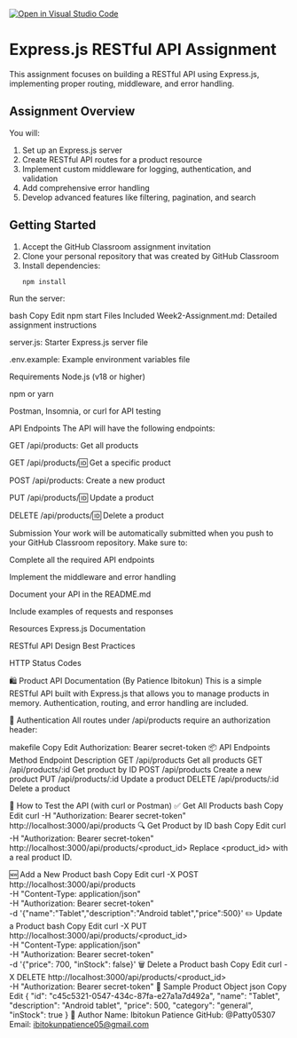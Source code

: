 [![Open in Visual Studio Code](https://classroom.github.com/assets/open-in-vscode-2e0aaae1b6195c2367325f4f02e2d04e9abb55f0b24a779b69b11b9e10269abc.svg)](https://classroom.github.com/online_ide?assignment_repo_id=19732008&assignment_repo_type=AssignmentRepo)

# Express.js RESTful API Assignment

This assignment focuses on building a RESTful API using Express.js, implementing proper routing, middleware, and error handling.

## Assignment Overview

You will:
1. Set up an Express.js server  
2. Create RESTful API routes for a product resource  
3. Implement custom middleware for logging, authentication, and validation  
4. Add comprehensive error handling  
5. Develop advanced features like filtering, pagination, and search  

## Getting Started

1. Accept the GitHub Classroom assignment invitation  
2. Clone your personal repository that was created by GitHub Classroom  
3. Install dependencies:
   ```bash
   npm install

Run the server:

bash
Copy
Edit
npm start
Files Included
Week2-Assignment.md: Detailed assignment instructions

server.js: Starter Express.js server file

.env.example: Example environment variables file

Requirements
Node.js (v18 or higher)

npm or yarn

Postman, Insomnia, or curl for API testing

API Endpoints
The API will have the following endpoints:

GET /api/products: Get all products

GET /api/products/:id: Get a specific product

POST /api/products: Create a new product

PUT /api/products/:id: Update a product

DELETE /api/products/:id: Delete a product

Submission
Your work will be automatically submitted when you push to your GitHub Classroom repository. Make sure to:

Complete all the required API endpoints

Implement the middleware and error handling

Document your API in the README.md

Include examples of requests and responses

Resources
Express.js Documentation

RESTful API Design Best Practices

HTTP Status Codes

🛍️ Product API Documentation (By Patience Ibitokun)
This is a simple RESTful API built with Express.js that allows you to manage products in memory. Authentication, routing, and error handling are included.

🔐 Authentication
All routes under /api/products require an authorization header:

makefile
Copy
Edit
Authorization: Bearer secret-token
📦 API Endpoints
Method	Endpoint	Description
GET	/api/products	Get all products
GET	/api/products/:id	Get product by ID
POST	/api/products	Create a new product
PUT	/api/products/:id	Update a product
DELETE	/api/products/:id	Delete a product

🧪 How to Test the API (with curl or Postman)
✅ Get All Products
bash
Copy
Edit
curl -H "Authorization: Bearer secret-token" http://localhost:3000/api/products
🔍 Get Product by ID
bash
Copy
Edit
curl -H "Authorization: Bearer secret-token" http://localhost:3000/api/products/<product_id>
Replace <product_id> with a real product ID.

🆕 Add a New Product
bash
Copy
Edit
curl -X POST http://localhost:3000/api/products \
  -H "Content-Type: application/json" \
  -H "Authorization: Bearer secret-token" \
  -d '{"name":"Tablet","description":"Android tablet","price":500}'
✏️ Update a Product
bash
Copy
Edit
curl -X PUT http://localhost:3000/api/products/<product_id> \
  -H "Content-Type: application/json" \
  -H "Authorization: Bearer secret-token" \
  -d '{"price": 700, "inStock": false}'
🗑️ Delete a Product
bash
Copy
Edit
curl -X DELETE http://localhost:3000/api/products/<product_id> \
  -H "Authorization: Bearer secret-token"
📄 Sample Product Object
json
Copy
Edit
{
  "id": "c45c5321-0547-434c-87fa-e27a1a7d492a",
  "name": "Tablet",
  "description": "Android tablet",
  "price": 500,
  "category": "general",
  "inStock": true
}
👤 Author
Name: Ibitokun Patience
GitHub: @Patty05307
Email: ibitokunpatience05@gmail.com
